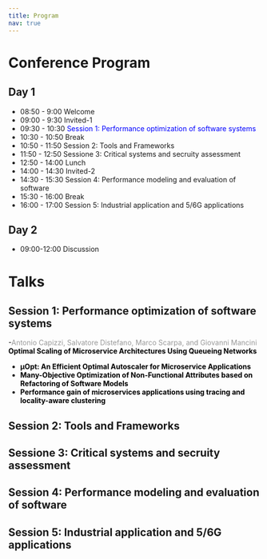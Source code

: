 ```yaml
---
title: Program
nav: true
---
```


# Conference Program

## Day 1	

- 08:50  - 9:00	Welcome
- 09:00  - 9:30	Invited-1
- 09:30  - 10:30 <span style="color:blue">Session 1: Performance optimization of software systems</span>
- 10:30 - 10:50	Break
- 10:50 - 11:50	Session 2: Tools and Frameworks
- 11:50 - 12:50	Sessione 3: Critical systems and secruity assessment 
- 12:50 - 14:00	Lunch
- 14:00 - 14:30	Invited-2
- 14:30 - 15:30	Session 4: Performance modeling and evaluation of software
- 15:30 - 16:00	Break
- 16:00 - 17:00	Session 5: Industrial application and 5/6G applications

## Day 2

- 09:00-12:00 Discussion

# Talks

## Session 1: Performance optimization of software systems

-<span style="color:#999999">Antonio Capizzi, Salvatore Distefano, Marco Scarpa, and Giovanni Mancini</span> 
<span style="color:black">__Optimal Scaling of Microservice Architectures Using Queueing Networks__</span>
- <span style="color:black">__&#956;Opt: An Efficient Optimal Autoscaler for Microservice Applications__</span>
- <span style="color:black">__Many-Objective Optimization of Non-Functional Attributes based on Refactoring of Software Models__</span>
- <span style="color:black">__Performance gain of microservices applications using tracing and locality-aware clustering__</span>

## Session 2: Tools and Frameworks
## Sessione 3: Critical systems and secruity assessment 
## Session 4: Performance modeling and evaluation of software
## Session 5: Industrial application and 5/6G applications